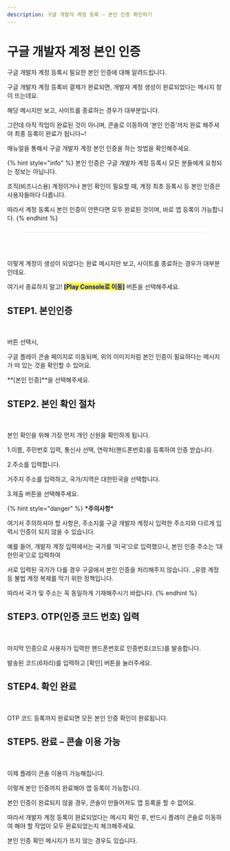 ```yaml
---
description: 구글 개발자 계정 등록 – 본인 인증 확인하기
---
```


# 구글 개발자 계정 본인 인증



구글 개발자 계정 등록시 필요한 본인 인증에 대해 알려드립니다.

구글 개발자 계정 등록비 결제가 완료되면, 개발자 계정 생성이 완료되었다는 메시지 창이 뜨는데요.

해당 메시지만 보고, 사이트를 종료하는 경우가 대부분입니다.

그런데 아직 작업이 완료된 것이 아니며, 콘솔로 이동하여 ‘본인 인증’까지 완료 해주셔야 최종 등록이 완료가 됩니다\~!

매뉴얼을 통해서 구글 개발자 계정 본인 인증을 하는 방법을 확인해주세요.

{% hint style="info" %}
본인 인증은 구글 개발자 계정 등록시 모든 분들에게 요청되는 정보는 아닙니다.

조직(비즈니스용) 계정이거나 본인 확인이 필요할 때, 계정 최초 등록시 등 본인 인증은 사용자들마다 다릅니다.&#x20;

따라서 계정 등록시 본인 인증이 안뜬다면 모두 완료된 것이며, 바로 앱 등록이 가능합니다.&#x20;
{% endhint %}

<figure><img src="../../.gitbook/assets/구분선 (1).PNG" alt=""><figcaption></figcaption></figure>

<figure><img src="https://wp.swing2app.co.kr/wp-content/uploads/2023/02/%EA%B5%AC%EA%B8%80%EB%B3%B8%EC%9D%B8%EC%9D%B8%EC%A6%9D0.png" alt=""><figcaption></figcaption></figure>

이렇게 계정이 생성이 되었다는 완료 메시지만 보고, 사이트를 종료하는 경우가 대부분인데요.

여기서 종료하지 말고! <mark style="color:blue;">**\[Play Console로 이동]**</mark> 버튼을 선택해주세요.



## **STEP1. 본인인증**

<figure><img src="https://wp.swing2app.co.kr/wp-content/uploads/2023/02/%EA%B5%AC%EA%B8%80%EB%B3%B8%EC%9D%B8%EC%9D%B8%EC%A6%9D2.png" alt=""><figcaption></figcaption></figure>

버튼 선택시,

구글 플레이 콘솔 페이지로 이동되며, 위의 이미지처럼 본인 인증이 필요하다는 메시지가 떠 있는 것을 확인할 수 있어요.

**\[본인 인증]**을 선택해주세요.



## **STEP2. 본인 확인 절차**

<figure><img src="https://wp.swing2app.co.kr/wp-content/uploads/2023/02/%EA%B5%AC%EA%B8%80%EB%B3%B8%EC%9D%B8%EC%9D%B8%EC%A6%9D3.png" alt=""><figcaption></figcaption></figure>

본인 확인을 위해 가장 먼저 개인 신원을 확인하게 됩니다.

1.이름, 주민번호 입력, 통신사 선택, 연락처(핸드폰번호)를 등록하여 인증 받습니다.

2.주소를 입력합니다.

거주지 주소를 입력하고, 국가/지역은 대한민국을 선택합니다.

3.제출 버튼을 선택해주세요.

{% hint style="danger" %}
**\*주의사항\***

여기서 주의하셔야 할 사항은, 주소지를 구글 개발자 계정시 입력한 주소지와 다르게 입력시 인증이 되지 않을 수 있습니다.

예를 들어, 개발자 계정 입력에서는 국가를 ‘미국’으로 입력했으나, 본인 인증 주소는 ‘대한민국’으로 입력하여

서로 입력된 국가가 다를 경우 구글에서 본인 인증을 처리해주지 않습니다. \_유령 계정 등 불법 계정 복제를 막기 위한 정책입니다.

따라서 국가 및 주소는 꼭 동일하게 기재해주시기 바랍니다.
{% endhint %}



## **STEP3. OTP(인증 코드 번호) 입력**

<figure><img src="https://wp.swing2app.co.kr/wp-content/uploads/2023/02/%EA%B5%AC%EA%B8%80%EB%B3%B8%EC%9D%B8%EC%9D%B8%EC%A6%9D4.png" alt=""><figcaption></figcaption></figure>

마지막 인증으로 사용자가 입력한 핸드폰번호로 인증번호(코드)를 발송합니다.

발송된 코드(6자리)를 입력하고 \[확인] 버튼을 눌러주세요.



## **STEP4. 확인 완료**

<figure><img src="https://wp.swing2app.co.kr/wp-content/uploads/2023/02/%EA%B5%AC%EA%B8%80%EB%B3%B8%EC%9D%B8%EC%9D%B8%EC%A6%9D5.png" alt=""><figcaption></figcaption></figure>

OTP 코드 등록까지 완료되면 모든 본인 인증 확인이 완료됩니다.



## **STEP5. 완료 – 콘솔 이용 가능**

<figure><img src="https://wp.swing2app.co.kr/wp-content/uploads/2023/02/%EA%B5%AC%EA%B8%80%EB%B3%B8%EC%9D%B8%EC%9D%B8%EC%A6%9D6.png" alt=""><figcaption></figcaption></figure>

이제 플레이 콘솔 이용이 가능해집니다.

이렇게 본인 인증까지 완료해야 앱 등록이 가능합니다.

본인 인증이 완료되지 않을 경우, 콘솔이 만들어져도 앱 등록을 할 수 없어요.

따라서 개발자 계정 등록이 완료되었다는 메시지 확인 후, 반드시 플레이 콘솔로 이동하여 해야 할 작업이 모두 완료되었는지 체크해주세요.

본인 인증 확인 메시지가 뜨지 않는 경우도 있습니다.

